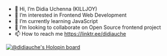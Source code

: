 - 👋 Hi, I’m Didia Uchenna (KILLJOY)
- 👀 I’m interested in Frontend Web Development
- 🌱 I’m currently learning JavaScript
- 💞️ I’m looking to collaborate on Open Source frontend project
- 📫 How to reach me https://linktr.ee/didiauche


[![@didiauche's Holopin board](https://holopin.me/didiauche)](https://holopin.io/@didiauche)
<!---
D-KILLJOY/D-KILLJOY is a ✨ special ✨ repository because its `README.md` (this file) appears on your GitHub profile.
You can click the Preview link to take a look at your changes.
--->
